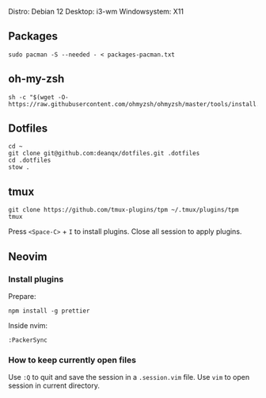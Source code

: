 Distro: Debian 12
Desktop: i3-wm
Windowsystem: X11

## Packages

```
sudo pacman -S --needed - < packages-pacman.txt
```

## oh-my-zsh

```
sh -c "$(wget -O- https://raw.githubusercontent.com/ohmyzsh/ohmyzsh/master/tools/install.sh)"
```

## Dotfiles

```
cd ~
git clone git@github.com:deanqx/dotfiles.git .dotfiles
cd .dotfiles
stow .
```

## tmux

```
git clone https://github.com/tmux-plugins/tpm ~/.tmux/plugins/tpm
tmux
```

Press `<Space-C>` + `I` to install plugins. Close all session to apply plugins.

## Neovim

### Install plugins

Prepare:

```
npm install -g prettier
```

Inside nvim:

```
:PackerSync
```

### How to keep currently open files

Use `:Q` to quit and save the session in a `.session.vim` file.
Use `vim` to open session in current directory.

